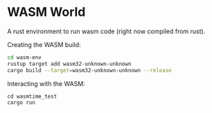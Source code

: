 # WASM World

A rust environment to run wasm code (right now compiled from rust).

Creating the WASM build:

```bash
cd wasm-env
rustup target add wasm32-unknown-unknown
cargo build --target=wasm32-unknown-unknown --release
```

Interacting with the WASM:

```
cd wasmtime_test
cargo run
```
